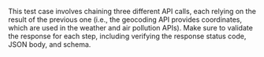 This test case involves chaining three different API calls, each relying on the result of the previous one 
(i.e., the geocoding API provides coordinates, which are used in the weather and air pollution APIs). 
Make sure to validate the response for each step, including verifying the response status code, JSON body, and schema.

